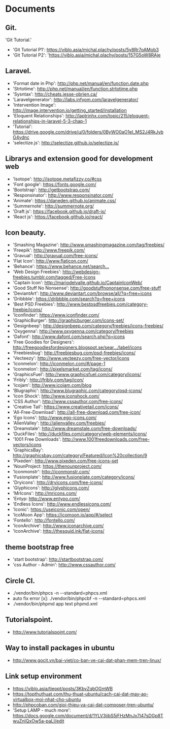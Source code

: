 # Documents
## Git.
'Git Tutorial.'
- 'Git Tutorial P1': https://viblo.asia/michal.plachy/posts/5y8Rr7oAMob3
- 'Git Tutorial P2': 'https://viblo.asia/michal.plachy/posts/157G5oW8RAje

## Laravel.
- 'Format date in Php': http://php.net/manual/en/function.date.php
- 'Strtotime': http://php.net/manual/en/function.strtotime.php
- 'Sysntax': http://cheats.jesse-obrien.ca/
- 'Laravelgenerator': http://labs.infyom.com/laravelgenerator/
- 'Intervention Image': http://image.intervention.io/getting_started/installation
- 'Eloquent Relationships': http://laptrinhx.com/topic/215/eloquent-relationships-in-laravel-5-3-chap-1
- 'Tutorial': https://drive.google.com/drive/u/0/folders/0ByWO0aO1eI_MS2J4RkJybG4ydnc
- 'selectize.js': http://selectize.github.io/selectize.js/

## Librarys and extension good for development web
- 'Isotope': http://isotope.metafizzy.co/#css
- 'Font google': https://fonts.google.com/
- 'Bootstrap': http://getbootstrap.com/
- 'Responsinator': http://www.responsinator.com/
- 'Animate': https://daneden.github.io/animate.css/
- 'Summernote': http://summernote.org/
- 'Draft js': https://facebook.github.io/draft-js/
- 'React js': https://facebook.github.io/react/

## Icon beauty.
- 'Smashing Magazine': http://www.smashingmagazine.com/tag/freebies/
- 'Freepik': http://www.freepik.com/
- 'Gravual': http://gravual.com/free-icons/
- 'Flat Icon': http://www.flaticon.com/
- 'Behance': https://www.behance.net/search…
- 'Web Design Freebies': http://webdesign-freebies.tumblr.com/tagged/Free-Icons
- 'Captain Icon': http://mariodelvalle.github.io/CaptainIconWeb/
- 'Good Stuff No Nonsense': http://goodstuffnononsense.com/free-stuff
- 'DeviantArt': http://www.deviantart.com/browse/all/?q=free+icons
- 'Dribbble': https://dribbble.com/search?q=free+icons
- 'Best PSD Freebies': http://www.bestpsdfreebies.com/category-freebie/icons/
- 'Iconfinder': https://www.iconfinder.com/
- 'GraphicBurger': http://graphicburger.com/icons-set/
- 'Designbeep': http://designbeep.com/category/freebies/icons-freebies/
- 'Oxygenna': http://www.oxygenna.com/category/freebies
- 'Dafont': http://www.dafont.com/search.php?q=icons
- 'Free Goodies for Designers': http://freegoodiesfordesigners.blogspot.se/sear…/label/icons
- 'Freebiesbug': http://freebiesbug.com/psd-freebies/icons/
- 'Vecteezy': http://www.vecteezy.com/free-vector/icons
- 'Iconmelon': http://iconmelon.com/#/page-1
- 'Iconmelon': http://pixelsmarket.com/tag/icons/
- 'GraphicsFuel': http://www.graphicsfuel.com/category/icons/
- 'Fribly': http://fribly.com/tag/icon/
- 'Icojam': http://www.icojam.com/blog
- 'Blugraphic': http://www.blugraphic.com/category/psd-icons/
- 'Icon Shock': http://www.iconshock.com/
- 'CSS Author': http://www.cssauthor.com/free-icons/
- 'Creative Tail': https://www.creativetail.com/icons/
- 'All-Free-Download': http://all-free-download.com/free-icon/
- 'Ego Icons': http://www.ego-icons.com/
- 'AlienValley': http://alienvalley.com/freebies/
- 'Dreamstale': http://www.dreamstale.com/free-downloads/
- 'DuckFiles': http://duckfiles.com/category/web-elements/icons/
- '1001 Free Downloads': http://www.1001freedownloads.com/free-vectors/icons
- 'GraphicsBay': http://graphicsbay.com/category/Featured/Icon%20collection/9
- 'Pixeden': http://www.pixeden.com/free-icons-set
- 'NounProject: https://thenounproject.com/
- 'Iconmonstr': http://iconmonstr.com/
- 'Fusionplate': http://www.fusionplate.com/category/icons/
- 'Dryicons': http://dryicons.com/free-icons/
- 'Glyphicons': http://glyphicons.com/
- 'MrIcons': http://mricons.com/
- 'Entyp: http://www.entypo.com/
- 'Endless Icons': http://www.endlessicons.com/
- 'Iconic': https://useiconic.com/open/
- 'IcoMoon App': https://icomoon.io/app/#/select
- 'Fontello': http://fontello.com/
- 'IconArchive': http://www.iconarchive.com/
- 'IconArchive': http://thesquid.ink/flat-icons/

## theme bootstrap free
- 'start bootstrap': http://startbootstrap.com/
- 'css Author - Admin': http://www.cssauthor.com/

## Circle CI.
- ./vendor/bin/phpcs -n --standard=phpcs.xml
- auto fix error [x]: ./vendor/bin/phpcbf -n --standard=phpcs.xml
- ./vendor/bin/phpmd app text phpmd.xml

## Tutorialspoint.
- http://www.tutorialspoint.com/

## Way to install packages in ubuntu
- http://www.gocit.vn/bai-viet/co-ban-ve-cai-dat-phan-mem-tren-linux/

## Link setup environment
- https://viblo.asia/tieppt/posts/3KbvZqbOGmWB
- https://topthuthuat.com/thu-thuat-ubuntu/cach-cai-dat-may-ao-virtualbox-moi-nhat-cho-ubuntu
- http://phpcoban.com/gioi-thieu-va-cai-dat-composer-tren-ubuntu/
- 'Setup LAMP - much more': https://docs.google.com/document/d/1YLV3iibS5jFHzMnJx7I47sDGp8TwuZnIQxOw5a-paLI/edit
